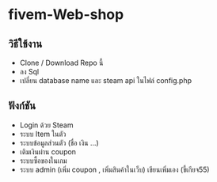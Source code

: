 # fivem-Web-shop
## วิธีใช้งาน 
* Clone / Download Repo นี้
* ลง Sql
* เปลี่ยน database name และ steam api ในไฟล์ config.php
## ฟังก์ชัน 
* Login ด้วย Steam
* ระบบ Item ในตัว
* ระบบข้อมูลส่วนตัว (ชื่อ เงิน ...)
* เติมเงินผ่าน coupon 
* ระบบซื้อของในเกม
* ระบบ admin (เพิ่ม coupon , เพิ่มสินค้าในเว็บ) เขียนเพิ่มเอง (ขี้เกียจ55)

